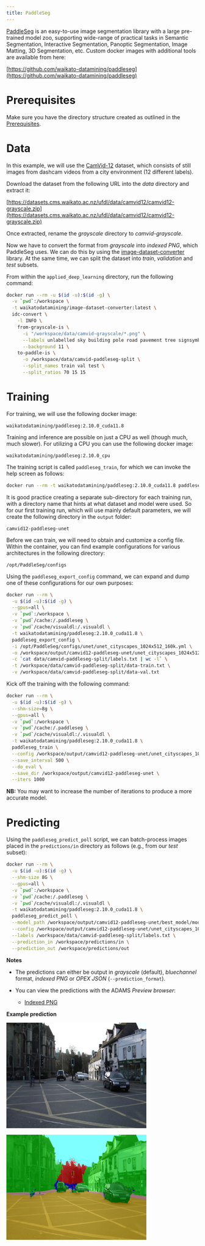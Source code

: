 ```yaml
---
title: PaddleSeg
---
```


[PaddleSeg](https://github.com/PaddlePaddle/PaddleSeg) is an easy-to-use image segmentation library with 
a large pre-trained model zoo, supporting wide-range of practical tasks in Semantic Segmentation, Interactive 
Segmentation, Panoptic Segmentation, Image Matting, 3D Segmentation, etc.  Custom docker images with 
additional tools are available from here:

[https://github.com/waikato-datamining/paddleseg](https://github.com/waikato-datamining/paddleseg)


# Prerequisites
Make sure you have the directory structure created as outlined in the [Prerequisites](../prerequisites.md).


# Data

In this example, we will use the [CamVid-12](https://datasets.cms.waikato.ac.nz/ufdl/camvid12/)
dataset, which consists of still images from dashcam videos from a city environment (12 different labels).

Download the dataset from the following URL into the *data* directory and extract it:

[https://datasets.cms.waikato.ac.nz/ufdl/data/camvid12/camvid12-grayscale.zip](https://datasets.cms.waikato.ac.nz/ufdl/data/camvid12/camvid12-grayscale.zip)

Once extracted, rename the *grayscale* directory to *camvid-grayscale*.

Now we have to convert the format from *grayscale* into *indexed PNG*, which PaddleSeg uses.
We can do this by using the [image-dataset-converter](https://github.com/waikato-datamining/image-dataset-converter) library. 
At the same time, we can split the dataset into *train*, *validation* and *test* subsets.

From within the `applied_deep_learning` directory, run the following command:

```bash
docker run --rm -u $(id -u):$(id -g) \
  -v `pwd`:/workspace \
  -t waikatodatamining/image-dataset-converter:latest \
  idc-convert \
    -l INFO \
    from-grayscale-is \
      -i "/workspace/data/camvid-grayscale/*.png" \
      --labels unlabelled sky building pole road pavement tree signsymbol fence car pedestrian bicyclist \
      --background 11 \
    to-paddle-is \
      -o /workspace/data/camvid-paddleseg-split \
      --split_names train val test \
      --split_ratios 70 15 15
```


# Training

For training, we will use the following docker image:

```
waikatodatamining/paddleseg:2.10.0_cuda11.8
```

Training and inference are possible on just a CPU as well (though much, much slower).
For utilizing a CPU you can use the following docker image:

```
waikatodatamining/paddleseg:2.10.0_cpu
```

The training script is called `paddleseg_train`, for which we can invoke the help screen as follows:

```bash
docker run --rm -t waikatodatamining/paddleseg:2.10.0_cuda11.8 paddleseg_train --help 
```

It is good practice creating a separate sub-directory for each training run, with a directory name that hints at
what dataset and model were used. So for our first training run, which will use mainly default parameters, we will 
create the following directory in the `output` folder:

```
camvid12-paddleseg-unet
```

Before we can train, we will need to obtain and customize a config file. Within the container,
you can find example configurations for various architectures in the following directory:

```
/opt/PaddleSeg/configs
```

Using the `paddleseg_export_config` command, we can expand and dump one of these configurations for our
own purposes:

```bash
docker run --rm \
  -u $(id -u):$(id -g) \
  --gpus=all \
  -v `pwd`:/workspace \
  -v `pwd`/cache:/.paddleseg \
  -v `pwd`/cache/visualdl:/.visualdl \
  -t waikatodatamining/paddleseg:2.10.0_cuda11.8 \
  paddleseg_export_config \
  -i /opt/PaddleSeg/configs/unet/unet_cityscapes_1024x512_160k.yml \
  -o /workspace/output/camvid12-paddleseg-unet/unet_cityscapes_1024x512_160k.yml \
  -c `cat data/camvid-paddleseg-split/labels.txt | wc -l` \
  -t /workspace/data/camvid-paddleseg-split/data-train.txt \
  -v /workspace/data/camvid-paddleseg-split/data-val.txt
```


Kick off the training with the following command:

```bash
docker run --rm \
  -u $(id -u):$(id -g) \
  --shm-size=8g \
  --gpus=all \
  -v `pwd`:/workspace \
  -v `pwd`/cache:/.paddleseg \
  -v `pwd`/cache/visualdl:/.visualdl \
  -t waikatodatamining/paddleseg:2.10.0_cuda11.8 \
  paddleseg_train \
  --config /workspace/output/camvid12-paddleseg-unet/unet_cityscapes_1024x512_160k.yml \
  --save_interval 500 \
  --do_eval \
  --save_dir /workspace/output/camvid12-paddleseg-unet \
  --iters 1000
```

**NB:** You may want to increase the number of iterations to produce a more accurate model.


# Predicting

Using the `paddleseg_predict_poll` script, we can batch-process images placed in the `predictions/in` directory
as follows (e.g., from our *test* subset): 

```bash
docker run --rm \
  -u $(id -u):$(id -g) \
  --shm-size 8G \
  --gpus=all \
  -v `pwd`:/workspace \
  -v `pwd`/cache:/.paddleseg \
  -v `pwd`/cache/visualdl:/.visualdl \
  -t waikatodatamining/paddleseg:2.10.0_cuda11.8 \
  paddleseg_predict_poll \
  --model_path /workspace/output/camvid12-paddleseg-unet/best_model/model.pdparams \
  --config /workspace/output/camvid12-paddleseg-unet/unet_cityscapes_1024x512_160k.yml \
  --labels /workspace/data/camvid-paddleseg-split/labels.txt \
  --prediction_in /workspace/predictions/in \
  --prediction_out /workspace/predictions/out
```

**Notes** 

* The predictions can either be output in *grayscale* (default), *bluechannel* format,
  *indexed PNG* or *OPEX JSON* (`--prediction_format`).
* You can view the predictions with the ADAMS *Preview browser*:
  
    * [Indexed PNG](../../previewing_predictions.md/#imgseg_indexed)

**Example prediction**

![Screenshot](img/paddleseg-0016E5_05310.png) 

![Screenshot](img/paddleseg-0016E5_05310-overlay.png)

